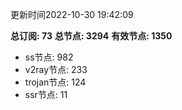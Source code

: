 更新时间2022-10-30 19:42:09

**总订阅: 73**
**总节点: 3294**
**有效节点: 1350**
- ss节点: 982
- v2ray节点: 233
- trojan节点: 124
- ssr节点: 11
